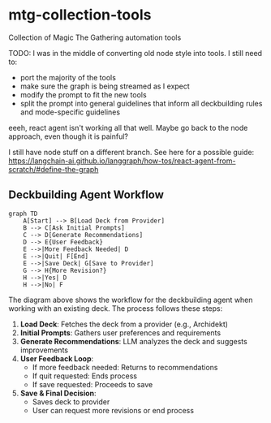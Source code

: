 # mtg-collection-tools
Collection of Magic The Gathering automation tools

TODO: I was in the middle of converting old node style into tools. I still need to:
- port the majority of the tools
- make sure the graph is being streamed as I expect
- modify the prompt to fit the new tools
- split the prompt into general guidelines that inform all deckbuilding rules and mode-specific guidelines


eeeh, react agent isn't working all that well. Maybe go back to the node approach, even though it is painful?

I still have node stuff on a different branch. See here for a possible guide: https://langchain-ai.github.io/langgraph/how-tos/react-agent-from-scratch/#define-the-graph

## Deckbuilding Agent Workflow

```mermaid
graph TD
    A[Start] --> B[Load Deck from Provider]
    B --> C[Ask Initial Prompts]
    C --> D[Generate Recommendations]
    D --> E{User Feedback}
    E -->|More Feedback Needed| D
    E -->|Quit| F[End]
    E -->|Save Deck| G[Save to Provider]
    G --> H{More Revision?}
    H -->|Yes| D
    H -->|No| F
```

The diagram above shows the workflow for the deckbuilding agent when working with an existing deck. The process follows these steps:

1. **Load Deck**: Fetches the deck from a provider (e.g., Archidekt)
2. **Initial Prompts**: Gathers user preferences and requirements
3. **Generate Recommendations**: LLM analyzes the deck and suggests improvements
4. **User Feedback Loop**: 
   - If more feedback needed: Returns to recommendations
   - If quit requested: Ends process
   - If save requested: Proceeds to save
5. **Save & Final Decision**:
   - Saves deck to provider
   - User can request more revisions or end process



